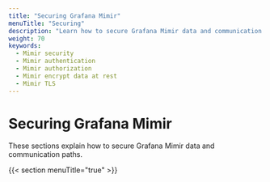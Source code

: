 ```yaml
---
title: "Securing Grafana Mimir"
menuTitle: "Securing"
description: "Learn how to secure Grafana Mimir data and communication paths."
weight: 70
keywords:
  - Mimir security
  - Mimir authentication
  - Mimir authorization
  - Mimir encrypt data at rest
  - Mimir TLS
---
```


# Securing Grafana Mimir

These sections explain how to secure Grafana Mimir data and communication paths.

{{< section menuTitle="true" >}}
